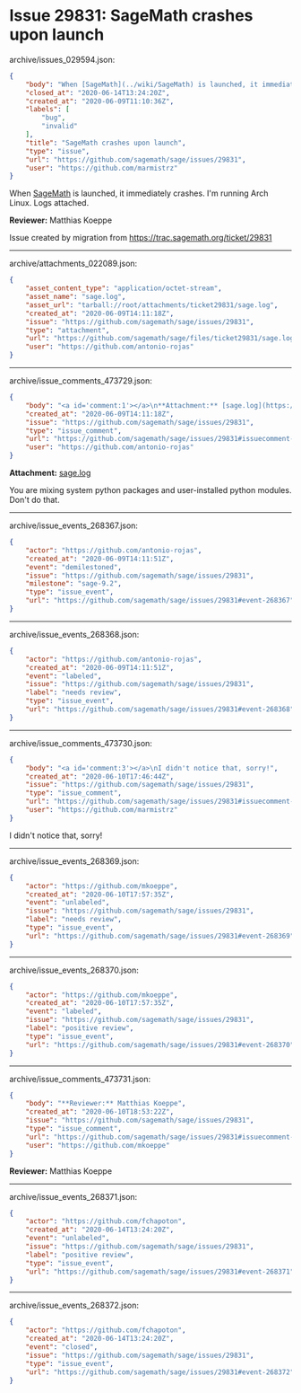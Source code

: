 # Issue 29831: SageMath crashes upon launch

archive/issues_029594.json:
```json
{
    "body": "When [SageMath](../wiki/SageMath) is launched, it immediately crashes. I'm running Arch Linux. Logs attached.\n\n**Reviewer:** Matthias Koeppe\n\nIssue created by migration from https://trac.sagemath.org/ticket/29831\n\n",
    "closed_at": "2020-06-14T13:24:20Z",
    "created_at": "2020-06-09T11:10:36Z",
    "labels": [
        "bug",
        "invalid"
    ],
    "title": "SageMath crashes upon launch",
    "type": "issue",
    "url": "https://github.com/sagemath/sage/issues/29831",
    "user": "https://github.com/marmistrz"
}
```
When [SageMath](../wiki/SageMath) is launched, it immediately crashes. I'm running Arch Linux. Logs attached.

**Reviewer:** Matthias Koeppe

Issue created by migration from https://trac.sagemath.org/ticket/29831





---

archive/attachments_022089.json:
```json
{
    "asset_content_type": "application/octet-stream",
    "asset_name": "sage.log",
    "asset_url": "tarball://root/attachments/ticket29831/sage.log",
    "created_at": "2020-06-09T14:11:18Z",
    "issue": "https://github.com/sagemath/sage/issues/29831",
    "type": "attachment",
    "url": "https://github.com/sagemath/sage/files/ticket29831/sage.log",
    "user": "https://github.com/antonio-rojas"
}
```



---

archive/issue_comments_473729.json:
```json
{
    "body": "<a id='comment:1'></a>\n**Attachment:** [sage.log](https://github.com/sagemath/sage/files/ticket29831/sage.log)\n\nYou are mixing system python packages and user-installed python modules. Don't do that.",
    "created_at": "2020-06-09T14:11:18Z",
    "issue": "https://github.com/sagemath/sage/issues/29831",
    "type": "issue_comment",
    "url": "https://github.com/sagemath/sage/issues/29831#issuecomment-473729",
    "user": "https://github.com/antonio-rojas"
}
```

<a id='comment:1'></a>
**Attachment:** [sage.log](https://github.com/sagemath/sage/files/ticket29831/sage.log)

You are mixing system python packages and user-installed python modules. Don't do that.



---

archive/issue_events_268367.json:
```json
{
    "actor": "https://github.com/antonio-rojas",
    "created_at": "2020-06-09T14:11:51Z",
    "event": "demilestoned",
    "issue": "https://github.com/sagemath/sage/issues/29831",
    "milestone": "sage-9.2",
    "type": "issue_event",
    "url": "https://github.com/sagemath/sage/issues/29831#event-268367"
}
```



---

archive/issue_events_268368.json:
```json
{
    "actor": "https://github.com/antonio-rojas",
    "created_at": "2020-06-09T14:11:51Z",
    "event": "labeled",
    "issue": "https://github.com/sagemath/sage/issues/29831",
    "label": "needs review",
    "type": "issue_event",
    "url": "https://github.com/sagemath/sage/issues/29831#event-268368"
}
```



---

archive/issue_comments_473730.json:
```json
{
    "body": "<a id='comment:3'></a>\nI didn't notice that, sorry!",
    "created_at": "2020-06-10T17:46:44Z",
    "issue": "https://github.com/sagemath/sage/issues/29831",
    "type": "issue_comment",
    "url": "https://github.com/sagemath/sage/issues/29831#issuecomment-473730",
    "user": "https://github.com/marmistrz"
}
```

<a id='comment:3'></a>
I didn't notice that, sorry!



---

archive/issue_events_268369.json:
```json
{
    "actor": "https://github.com/mkoeppe",
    "created_at": "2020-06-10T17:57:35Z",
    "event": "unlabeled",
    "issue": "https://github.com/sagemath/sage/issues/29831",
    "label": "needs review",
    "type": "issue_event",
    "url": "https://github.com/sagemath/sage/issues/29831#event-268369"
}
```



---

archive/issue_events_268370.json:
```json
{
    "actor": "https://github.com/mkoeppe",
    "created_at": "2020-06-10T17:57:35Z",
    "event": "labeled",
    "issue": "https://github.com/sagemath/sage/issues/29831",
    "label": "positive review",
    "type": "issue_event",
    "url": "https://github.com/sagemath/sage/issues/29831#event-268370"
}
```



---

archive/issue_comments_473731.json:
```json
{
    "body": "**Reviewer:** Matthias Koeppe",
    "created_at": "2020-06-10T18:53:22Z",
    "issue": "https://github.com/sagemath/sage/issues/29831",
    "type": "issue_comment",
    "url": "https://github.com/sagemath/sage/issues/29831#issuecomment-473731",
    "user": "https://github.com/mkoeppe"
}
```

**Reviewer:** Matthias Koeppe



---

archive/issue_events_268371.json:
```json
{
    "actor": "https://github.com/fchapoton",
    "created_at": "2020-06-14T13:24:20Z",
    "event": "unlabeled",
    "issue": "https://github.com/sagemath/sage/issues/29831",
    "label": "positive review",
    "type": "issue_event",
    "url": "https://github.com/sagemath/sage/issues/29831#event-268371"
}
```



---

archive/issue_events_268372.json:
```json
{
    "actor": "https://github.com/fchapoton",
    "created_at": "2020-06-14T13:24:20Z",
    "event": "closed",
    "issue": "https://github.com/sagemath/sage/issues/29831",
    "type": "issue_event",
    "url": "https://github.com/sagemath/sage/issues/29831#event-268372"
}
```
